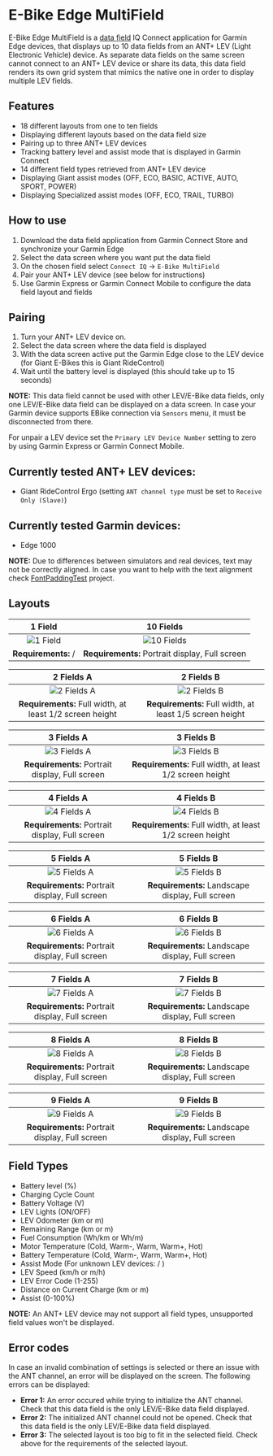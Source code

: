 E-Bike Edge MultiField
=================

E-Bike Edge MultiField is a [data field](https://developer.garmin.com/connect-iq/connect-iq-basics/data-fields/) IQ Connect application for Garmin Edge devices, that displays up to 10 data fields from an ANT+ LEV (Light Electronic Vehicle) device. As separate data fields on the same screen cannot connect to an ANT+ LEV device or share its data, this data field renders its own grid system that mimics the native one in order to display multiple LEV fields.

## Features
- 18 different layouts from one to ten fields
- Displaying different layouts based on the data field size
- Pairing up to three ANT+ LEV devices
- Tracking battery level and assist mode that is displayed in Garmin Connect
- 14 different field types retrieved from ANT+ LEV device
- Displaying Giant assist modes (OFF, ECO, BASIC, ACTIVE, AUTO, SPORT, POWER)
- Displaying Specialized assist modes (OFF, ECO, TRAIL, TURBO)

## How to use

1. Download the data field application from Garmin Connect Store and synchronize your Garmin Edge
2. Select the data screen where you want put the data field
3. On the chosen field select `Connect IQ` -> `E-Bike MultiField`
4. Pair your ANT+ LEV device (see below for instructions)
5. Use Garmin Express or Garmin Connect Mobile to configure the data field layout and fields

## Pairing

1. Turn your ANT+ LEV device on.
2. Select the data screen where the data field is displayed
3. With the data screen active put the Garmin Edge close to the LEV device (for Giant E-Bikes this is Giant RideControl)
4. Wait until the battery level is displayed (this should take up to 15 seconds)

**NOTE:** This data field cannot be used with other LEV/E-Bike data fields, only one LEV/E-Bike data field can be displayed on a data screen. In case your Garmin device supports EBike connection via `Sensors` menu, it must be disconnected from there.

For unpair a LEV device set the `Primary LEV Device Number` setting to zero by using Garmin Express or Garmin Connect Mobile.

## Currently tested ANT+ LEV devices:
- Giant RideControl Ergo (setting `ANT channel type` must be set to `Receive Only (Slave)`)

## Currently tested Garmin devices:
- Edge 1000

**NOTE:** Due to differences between simulators and real devices, text may not be correctly aligned. In case you want to help with the text alignment check [FontPaddingTest](/Source/FontPaddingTest) project.

## Layouts
| 1 Field | 10 Fields |
| :-----: | :-------: |
| ![1 Field](/Images/1Field.png?raw=true) | ![10 Fields](/Images/10Fields.png?raw=true) |
| **Requirements:** / | **Requirements:** Portrait display, Full screen |

| 2 Fields A | 2 Fields B |
| :--------: | :--------: |
| ![2 Fields A](/Images/2FieldsA.png?raw=true) | ![2 Fields B](/Images/2FieldsB.png?raw=true) |
| **Requirements:** Full width, at least 1/2 screen height | **Requirements:** Full width, at least 1/5 screen height |

| 3 Fields A | 3 Fields B |
| :--------: | :--------: |
|![3 Fields A](/Images/3FieldsA.png?raw=true) | ![3 Fields B](/Images/3FieldsB.png?raw=true) |
| **Requirements:** Portrait display, Full screen | **Requirements:** Full width, at least 1/2 screen height |

| 4 Fields A | 4 Fields B |
| :--------: | :--------: |
|![4 Fields A](/Images/4FieldsA.png?raw=true) | ![4 Fields B](/Images/4FieldsB.png?raw=true) |
| **Requirements:** Portrait display, Full screen | **Requirements:** Full width, at least 1/2 screen height |

| 5 Fields A | 5 Fields B |
| :--------: | :--------: |
|![5 Fields A](/Images/5FieldsA.png?raw=true) | ![5 Fields B](/Images/5FieldsB.png?raw=true) |
| **Requirements:** Portrait display, Full screen | **Requirements:** Landscape display, Full screen |

| 6 Fields A | 6 Fields B |
| :--------: | :--------: |
|![6 Fields A](/Images/6FieldsA.png?raw=true) | ![6 Fields B](/Images/6FieldsB.png?raw=true) |
| **Requirements:** Portrait display, Full screen | **Requirements:** Landscape display, Full screen |

| 7 Fields A | 7 Fields B |
| :--------: | :--------: |
|![7 Fields A](/Images/7FieldsA.png?raw=true) | ![7 Fields B](/Images/7FieldsB.png?raw=true) |
| **Requirements:** Portrait display, Full screen | **Requirements:** Landscape display, Full screen |

| 8 Fields A | 8 Fields B |
| :--------: | :--------: |
|![8 Fields A](/Images/8FieldsA.png?raw=true) | ![8 Fields B](/Images/8FieldsB.png?raw=true) |
| **Requirements:** Portrait display, Full screen | **Requirements:** Landscape display, Full screen |

| 9 Fields A | 9 Fields B |
| :--------: | :--------: |
|![9 Fields A](/Images/9FieldsA.png?raw=true) | ![9 Fields B](/Images/9FieldsB.png?raw=true) |
| **Requirements:** Portrait display, Full screen | **Requirements:** Landscape display, Full screen |

## Field Types

- Battery level (%)
- Charging Cycle Count
- Battery Voltage (V)
- LEV Lights (ON/OFF)
- LEV Odometer (km or m)
- Remaining Range (km or m)
- Fuel Consumption (Wh/km or Wh/m)
- Motor Temperature (Cold, Warm-, Warm, Warm+, Hot)
- Battery Temperature (Cold, Warm-, Warm, Warm+, Hot)
- Assist Mode (For unknown LEV devices: <Current assist level> / <Total assist levels>)
- LEV Speed (km/h or m/h)
- LEV Error Code (1-255)
- Distance on Current Charge (km or m)
- Assist (0-100%)

**NOTE:** An ANT+ LEV device may not support all field types, unsupported field values won't be displayed.

## Error codes

In case an invalid combination of settings is selected or there an issue with the ANT channel, an error will be displayed on the screen. The following errors can be displayed:
- **Error 1:** An error occured while trying to initialize the ANT channel. Check that this data field is the only LEV/E-Bike data field displayed.
- **Error 2:** The initialized ANT channel could not be opened. Check that this data field is the only LEV/E-Bike data field displayed.
- **Error 3:** The selected layout is too big to fit in the selected field. Check above for the requirements of the selected layout.